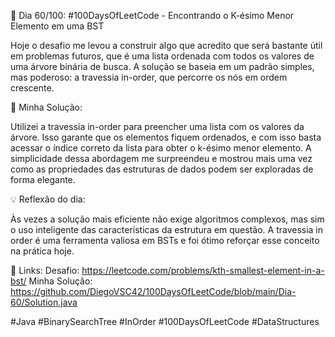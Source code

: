 🚀 Dia 60/100: #100DaysOfLeetCode - Encontrando o K-ésimo Menor Elemento em uma BST

Hoje o desafio me levou a construir algo que acredito que será bastante útil em problemas futuros, que é uma lista ordenada com todos os valores de uma árvore binária de busca. A solução se baseia em um padrão simples, mas poderoso: a travessia in-order, que percorre os nós em ordem crescente.

🌟 Minha Solução:

Utilizei a travessia in-order para preencher uma lista com os valores da árvore. Isso garante que os elementos fiquem ordenados, e com isso basta acessar o índice correto da lista para obter o k-ésimo menor elemento. A simplicidade dessa abordagem me surpreendeu e mostrou mais uma vez como as propriedades das estruturas de dados podem ser exploradas de forma elegante.

💡 Reflexão do dia:

Às vezes a solução mais eficiente não exige algoritmos complexos, mas sim o uso inteligente das características da estrutura em questão. A travessia in order é uma ferramenta valiosa em BSTs e foi ótimo reforçar esse conceito na prática hoje.

📌 Links:
Desafio: https://leetcode.com/problems/kth-smallest-element-in-a-bst/
Minha Solução: https://github.com/DiegoVSC42/100DaysOfLeetCode/blob/main/Dia-60/Solution.java

#Java #BinarySearchTree #InOrder #100DaysOfLeetCode #DataStructures
